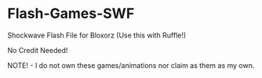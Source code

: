 # Flash-Games-SWF
Shockwave Flash File for Bloxorz (Use this with Ruffle!)

No Credit Needed!



NOTE! - I do not own these games/animations nor claim as them as my own.
